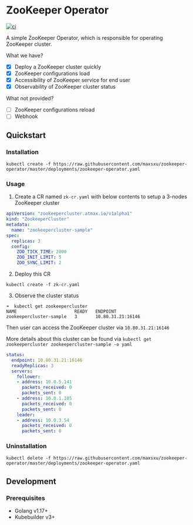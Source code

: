 # ZooKeeper Operator

[![ci](https://github.com/maxsxu/zookeeper-operator/actions/workflows/ci.yaml/badge.svg)](https://github.com/maxsxu/zookeeper-operator/actions/workflows/ci.yaml)

A simple ZooKeeper Operator, which is responsible for operating ZooKeeper cluster.

What we have?

- [x] Deploy a ZooKeeper cluster quickly
- [x] ZooKeeper configurations load
- [x] Accessibility of ZooKeeper service for end user
- [x] Observability of ZooKeeper cluster status

What not provided?

- [ ] ZooKeeper configurations reload
- [ ] Webhook

## Quickstart
### Installation

```shell
kubectl create -f https://raw.githubusercontent.com/maxsxu/zookeeper-operator/master/deployments/zookeeper-operator.yaml
```

### Usage
1. Create a CR named `zk-cr.yaml` with below contents to setup a 3-nodes ZooKeeper cluster

```yaml
apiVersion: "zookeepercluster.atmax.io/v1alpha1"
kind: "ZookeeperCluster"
metadata:
  name: "zookeepercluster-sample"
spec:
  replicas: 3
  config:
    ZOO_TICK_TIME: 2000
    ZOO_INIT_LIMIT: 5
    ZOO_SYNC_LIMIT: 2
```

2. Deploy this CR

```
kubectl create -f zk-cr.yaml
```

3. Observe the cluster status

```
➜  kubectl get zookeepercluster                              
NAME                      READY   ENDPOINT
zookeepercluster-sample   3       10.80.31.21:16146  
```

Then user can access the ZooKeeper cluster via `10.80.31.21:16146`

More details about this cluster can be found via `kubectl get zookeepercluster zookeepercluster-sample -o yaml`

```yaml
status:
  endpoint: 10.80.31.21:16146
  readyReplicas: 3
  servers:
    follower:
    - address: 10.0.5.141
      packets_received: 0
      packets_sent: 0
    - address: 10.0.1.105
      packets_received: 0
      packets_sent: 0
    leader:
    - address: 10.0.3.54
      packets_received: 0
      packets_sent: 0
```

### Uninstallation

```shell
kubectl delete -f https://raw.githubusercontent.com/maxsxu/zookeeper-operator/master/deployments/zookeeper-operator.yaml
```

## Development
### Prerequisites

- Golang v1.17+
- Kubebuilder v3+